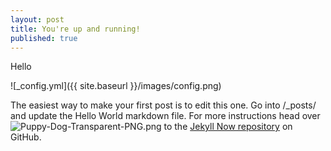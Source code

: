 ```yaml
---
layout: post
title: You're up and running!
published: true
---
```

Hello

![_config.yml]({{ site.baseurl }}/images/config.png)

The easiest way to make your first post is to edit this one. Go into /_posts/ and update the Hello World markdown file. For more instructions head over ![Puppy-Dog-Transparent-PNG.png]({{site.baseurl}}/_posts/Puppy-Dog-Transparent-PNG.png)
to the [Jekyll Now repository](https://github.com/barryclark/jekyll-now) on GitHub.

